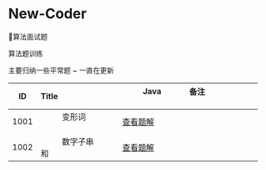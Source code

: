 # New-Coder
🍦算法面试题

算法题训练 

主要归纳一些平常题  ~ 一直在更新


|  ID  |            Title             |                   Java                            | 备注                                 |
| :--: | :----------------------------| :-----------------------------------------------: | :----------------------------------  |
| 1001 |           变形词             | [查看题解](/String/BASIC-01-isDeformation.java)     |  |
| 1002 |           数字子串和         | [查看题解](/String/BASIC-02-numSum.java)     |  |
